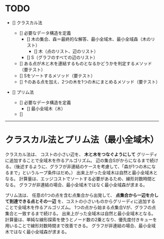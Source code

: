 # TODO

- [] クラスカル法
    - [] 必要なデータ構造を定義
        - [] 木の集合、森＝最終的な解答、最小全域木、最小全域森（木のリスト）
            - [] 木（点のリスト、辺のリスト）
        - [] S（グラフのすべての辺のリスト）
    - [] ある点が木と木を連結するものとなるかどうかを判定するメソッド（要テスト）
    - [] Sをソートするメソッド（要テスト）
    - [] ↑のある点を加え、2つの木を1つの木にまとめるメソッド（要テスト）

- [] プリム法
    - [] 必要なデータ構造を定義
        - [] 最小全域木（木）
    - [] 

---

# クラスカル法とプリム法（最小全域木）

クラスカル法は、
コストの小さい辺を、 **木と木をつなぐようにして** グリーディに追加することで全域木を作るアルゴリズム。
辺の集合Sがからになるまで続ける。（後述するように、グラフが非連結のケースを考慮して、「森が1つの木になるまで」というループ条件はだめ。）
出来上がった全域木は自然と最小全域木となる。
計算量は、エッジコストでソートする必要があるため、線形対数時間となる。
グラフが非連結の場合、最小全域木ではなく最小全域森が求まる。

プリム法は、
任意の1つの点を含む点集合から出発して、 **点集合から一辺を介して到達できる点とその一辺** を、コストの小さいものからグリーディに追加することで全域木を作るアルゴリズム。
1つの点から始まる点集合Vが、グラフの点集合と一致するまで続ける。
出来上がった全域木は自然と最小全域木となる。
計算量は、単純な線形探索を使うとノード数の2乗となり、優先度付きキューを用いることで線形対数時間まで改善できる。
グラフが非連結の場合、最小全域木ではなく最小全域森が求まる。
